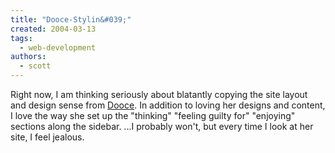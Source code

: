 ```yaml
---
title: "Dooce-Stylin&#039;"
created: 2004-03-13
tags:
  - web-development
authors:
  - scott
---
```


Right now, I am thinking seriously about blatantly copying the site layout and design sense from [Dooce](http://www.dooce.com/). In addition to loving her designs and content, I love the way she set up the "thinking" "feeling guilty for" "enjoying" sections along the sidebar. ...I probably won't, but every time I look at her site, I feel jealous.
